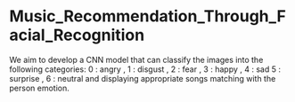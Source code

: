 # Music_Recommendation_Through_Facial_Recognition
We aim to develop a CNN model that can classify the images into the following categories: 0 : angry , 1 : disgust , 2 : fear , 3 : happy , 4 : sad 5 : surprise , 6 : neutral and displaying appropriate songs matching with the person emotion.
